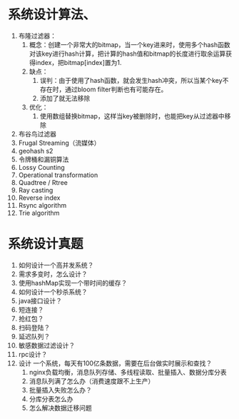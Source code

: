 # 系统设计算法、

 1. 布隆过滤器：
    1. 概念：创建一个非常大的bitmap，当一个key进来时，使用多个hash函数对该key进行hash计算，把计算的hash值和bitmap的长度进行取余运算获得index，把bitmap[index]置为1.
    2. 缺点：
       1. 误判：由于使用了hash函数，就会发生hash冲突，所以当某个key不存在时，通过bloom filter判断也有可能存在。
       2. 添加了就无法移除
    3. 优化：
       1. 使用数组替换bitmap，这样当key被删除时，也能把key从过滤器中移除
 2. 布谷鸟过滤器
 3. Frugal Streaming（流媒体）
 4. geohash s2
 5. 令牌桶和漏铜算法
 6. Lossy Counting 
 7. Operational transformation
 8. Quadtree / Rtree
 9. Ray casting 
 10. Reverse index
 11. Rsync algorithm
 12. Trie algorithm

# 系统设计真题

 1. 如何设计一个高并发系统？
 2. 需求多变时，怎么设计？
 3. 使用hashMap实现一个带时间的缓存？
 4. 如何设计一个秒杀系统？
 5. java接口设计？
 6. 短连接？
 7. 抢红包？
 8. 扫码登陆？
 9. 延迟队列？
 10. 敏感数据过滤设计？
 11. rpc设计？
 12. 设计 一个系统，每天有100亿条数据，需要在后台做实时展示和查找？
     1. nginx负载均衡，消息队列存储、多线程读取、批量插入、数据分库分表
     2. 消息队列满了怎么办（消费速度跟不上生产）
     3. 批量插入失败怎么办？
     4. 分库分表怎么办
     5. 怎么解决数据迁移问题